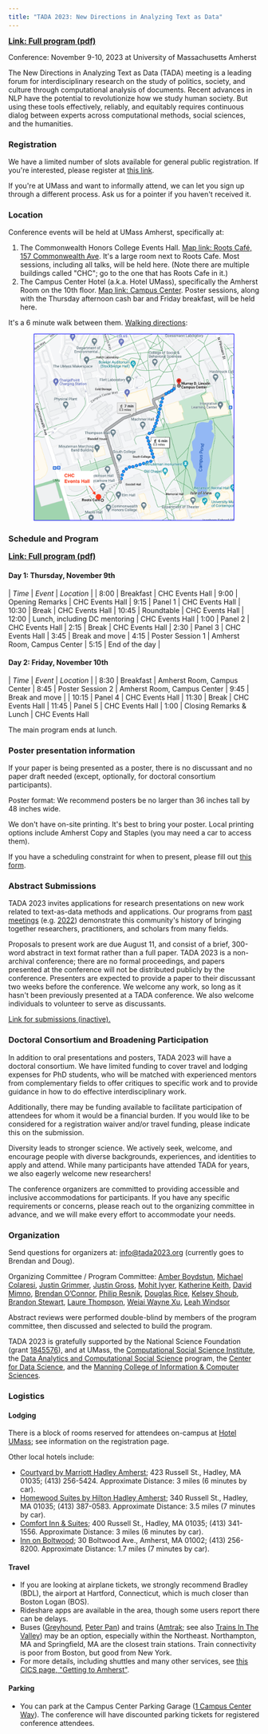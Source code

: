 ```yaml
---
title: "TADA 2023: New Directions in Analyzing Text as Data"
---
```


<a style="font-size:110%; font-weight: bold" href="assets/program.pdf">Link: Full program (pdf)</a>

Conference: November 9-10, 2023 at University of Massachusetts Amherst

The New Directions in Analyzing Text as Data (TADA) meeting is a leading forum for interdisciplinary research on the study of politics, society, and culture through computational analysis of documents. Recent advances in NLP have the potential to revolutionize how we study human society. But using these tools effectively, reliably, and equitably requires continuous dialog between experts across computational methods, social sciences, and the humanities. 



### Registration

We have a limited number of slots available for general public registration.
If you're interested, please register at [this link](https://umass.irisregistration.com/Form/TADA).

If you're at UMass and want to informally attend, we can let you sign up through a different process.  Ask us for a pointer if you haven't received it.

### Location

Conference events will be held at UMass Amherst, specifically at:

1. The Commonwealth Honors College Events Hall.  [Map link: Roots Café, 157 Commonwealth Ave](https://maps.app.goo.gl/axc9LzLyJ7DMM8QY9).  It's a large room next to Roots Cafe.  Most sessions, including all talks, will be held here.   (Note there are multiple buildings called "CHC"; go to the one that has Roots Cafe in it.)
2. The Campus Center Hotel (a.k.a. Hotel UMass), specifically the Amherst Room on the 10th floor.  [Map link: Campus Center](https://maps.app.goo.gl/AmKDqGrUH8gP2cre6).  Poster sessions, along with the Thursday afternoon cash bar and Friday breakfast, will be held here.

It's a 6 minute walk between them. [Walking directions](https://goo.gl/maps/BuBRHGKQNfsCNnvE6):

<center><a href="https://goo.gl/maps/BuBRHGKQNfsCNnvE6"><img style="max-width:400px; border: 1px solid blue;" src="assets/map_edited.png"/></a></center>

### Schedule and Program

<a style="font-size:110%; font-weight: bold" href="assets/program.pdf">Link: Full program (pdf)</a>

#### Day 1: Thursday, November 9th

| *Time* | *Event* | *Location* |
| 8:00	| Breakfast | CHC Events Hall
| 9:00	| Opening Remarks | CHC Events Hall
| 9:15	| Panel 1 | CHC Events Hall
| 10:30	| Break | CHC Events Hall
| 10:45	| Roundtable | CHC Events Hall
| 12:00	| Lunch, including DC mentoring | CHC Events Hall
| 1:00	| Panel 2 | CHC Events Hall
| 2:15	| Break | CHC Events Hall
| 2:30	| Panel 3 | CHC Events Hall
| 3:45	| Break and move
| 4:15 | Poster Session 1 | Amherst Room, Campus Center
| 5:15	| End of the day |


#### Day 2: Friday, November 10th

| *Time* | *Event* | *Location* |
| 8:30	| Breakfast | Amherst Room, Campus Center
| 8:45	| Poster Session 2 | Amherst Room, Campus Center
| 9:45 | Break and move |
| 10:15 | Panel 4 | CHC Events Hall
| 11:30	| Break | CHC Events Hall
| 11:45	| Panel 5 | CHC Events Hall
|  1:00 | Closing Remarks & Lunch | CHC Events Hall

The main program ends at lunch.  


<!--
### Key Dates

- Submission deadline: **August 11th** (extended; orginally was Aug. 4)
- Notification of acceptance: Week of August 28th
- Registration opens: September 5th
- Papers circulated to discussants: October 26th
- Conference: November 9th and 10th
-->

### Poster presentation information

If your paper is being presented as a poster, there is no discussant and no paper draft needed (except, optionally, for doctoral consortium participants).

Poster format: We recommend posters be no larger than 36 inches tall by 48 inches wide.

We don't have on-site printing.  It's best to bring your poster.  Local printing options include Amherst Copy and Staples (you may need a car to access them).

If you have a scheduling constraint for when to present, please fill out [this form](https://docs.google.com/forms/d/e/1FAIpQLSdvPC3tNYyoRNL_FjVsr59e1MafcDTj_SiG8Hn_3WxlvoFyZQ/viewform?usp=sf_link).


### Abstract Submissions

TADA 2023 invites applications for research presentations on new work related to text-as-data methods and applications. Our programs from [past meetings](https://textasdata.github.io/events/) (e.g. [2022](https://tada2022.org/)) demonstrate this community's history of bringing together researchers, practitioners, and scholars from many fields.

Proposals to present work are due August 11, and consist of a brief, 300-word abstract in text format rather than a full paper.  TADA 2023 is a non-archival conference; there are no formal proceedings, and papers presented at the conference will not be distributed publicly by the conference. Presenters are expected to provide a paper to their discussant two weeks before the conference. We welcome any work, so long as it hasn't been previously presented at a TADA conference. We also welcome individuals to volunteer to serve as discussants.

[Link for submissions (inactive).](https://docs.google.com/forms/d/e/1FAIpQLSfpsWgM44dfn3HRrQVq3uGXstBvRN6rbuO8gJLchMVYApcaww/viewform?usp=sf_link)

### Doctoral Consortium and Broadening Participation

In addition to oral presentations and posters, TADA 2023 will have a doctoral consortium. We have limited funding to cover travel and lodging expenses for PhD students, who will be matched with experienced mentors from complementary fields to offer critiques to specific work and to provide guidance in how to do effective interdisciplinary work.

Additionally, there may be funding available to facilitate participation of attendees for whom it would be a financial burden.  If you would like to be considered for a registration waiver and/or travel funding, please indicate this on the submission.

Diversity leads to stronger science. We actively seek, welcome, and encourage people with diverse backgrounds, experiences, and identities to apply and attend. While many participants have attended TADA for years, we also eagerly welcome new researchers!

The conference organizers are committed to providing accessible and inclusive accommodations for participants. If you have any specific requirements or concerns, please reach out to the organizing committee in advance, and we will make every effort to accommodate your needs.

### Organization

Send questions for organizers at: <a href="mailto:info@tada2023.org">info@tada2023.org</a> (currently goes to Brendan and Doug).

Organizing Committee / Program Committee:
[Amber Boydstun](http://www.amber-boydstun.com/), [Michael Colaresi](http://michaelcolaresi.com/), [Justin Grimmer](https://www.justingrimmer.org/), [Justin Gross](http://justinhgross.com/), [Mohit Iyyer](https://people.cs.umass.edu/~miyyer/), [Katherine Keith](https://kakeith.github.io/), [David Mimno](https://mimno.infosci.cornell.edu/), [Brendan O’Connor](http://brenocon.com/), [Philip Resnik](http://users.umiacs.umd.edu/~resnik/), [Douglas Rice](http://douglas-rice.net/), [Kelsey Shoub](https://www.kelseyshoub.com/), [Brandon Stewart](https://scholar.princeton.edu/bstewart), [Laure Thompson](https://people.cs.umass.edu/~laurejt/), [Weiai Wayne Xu](https://curiositybits.cc/), [Leah Windsor](https://www.thewordwitch.dev/home)

Abstract reviews were performed double-blind by members of the program
committee, then discussed and selected to build the program.

TADA 2023 is gratefully supported by 
the National Science Foundation (grant [1845576](https://www.nsf.gov/awardsearch/showAward?AWD_ID=1845576)),
and at UMass,
the [Computational Social Science Institute](https://www.cssi.umass.edu/),
the [Data Analytics and Computational Social Science](https://www.umass.edu/social-sciences/academics/dacss) program,
the [Center for Data Science](https://ds.cs.umass.edu/),
and the [Manning College of Information & Computer Sciences](https://www.cics.umass.edu/).



### Logistics

#### Lodging
There is a block of rooms reserved for attendees on-campus at [Hotel UMass](https://hotelumass.com/); see information on the registration page.

Other local hotels include:
- [Courtyard by Marriott Hadley Amherst](https://www.marriott.com/en-us/hotels/bdlhd-courtyard-hadley-amherst/overview/?scid=f2ae0541-1279-4f24-b197-a979c79310b0); 423 Russell St., Hadley, MA 01035; (413) 256-5424.  Approximate Distance: 3 miles (6 minutes by car).
- [Homewood Suites by Hilton Hadley Amherst](https://www.hilton.com/en/hotels/bdlhahw-homewood-suites-hadley-amherst/?SEO_id=GMB-AMER-HW-BDLHAHW&y_source=1_MTIyMDc5NzEtNzE1LWxvY2F0aW9uLndlYnNpdGU%3D); 340 Russell St., Hadley, MA 01035; (413) 387-0583.  Approximate Distance: 3.5 miles (7 minutes by car).
- [Comfort Inn & Suites](https://www.choicehotels.com/massachusetts/hadley/comfort-inn-hotels/ma263?mc=llgoxxpx); 400 Russell St., Hadley, MA 01035; (413) 341-1556.  Approximate Distance: 3 miles (6 minutes by car).
- [Inn on Boltwood](https://www.innonboltwood.com/); 30 Boltwood Ave., Amherst, MA 01002; (413) 256-8200.  Approximate Distance: 1.7 miles (7 minutes by car).


#### Travel

 - If you are looking at airplane tickets, we strongly recommend Bradley (BDL), the airport at Hartford, Connecticut, which is much closer than Boston Logan (BOS).  
 - Rideshare apps are available in the area, though some users report there can be delays.
 - Buses ([Greyhound](https://www.greyhound.com/), [Peter Pan](https://peterpanbus.com/)) and trains ([Amtrak](https://www.amtrak.com/); see also [Trains In The Valley](https://trainsinthevalley.org/travel-options/)) may be an option, especially within the Northeast.  Northampton, MA and Springfield, MA are the closest train stations. Train connectivity is poor from Boston, but good from New York.
 - For more details, including shuttles and many other services, see [this CICS page, "Getting to Amherst"](https://www.cics.umass.edu/grads/arriving-amherst).


#### Parking

- You can park at the Campus Center Parking Garage (<a href="https://www.google.com/maps/place/1+Campus+Center+Way,+Amherst,+MA+01003/@42.3931482,-72.5328245,17z/">1 Campus Center Way</a>). The conference will have discounted parking tickets for registered conference attendees.

